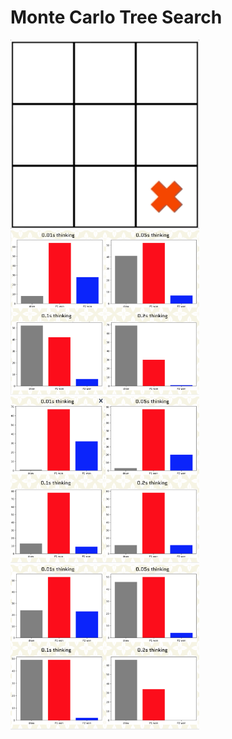 # Monte Carlo Tree Search


<img src="img/demo_0-1s-3-1.gif" width="60%">

<img src="img/img_baseline.png" width="60%">

<img src="img/img_no_draw.png" width="60%">

<img src="img/img_asym.png" width="60%">
